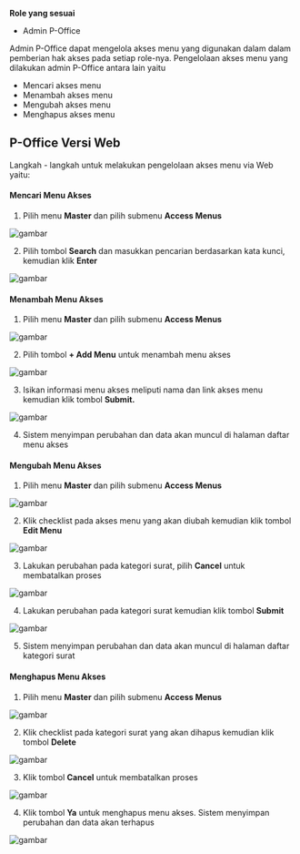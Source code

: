 **Role yang sesuai**

- Admin P-Office

Admin P-Office dapat mengelola akses menu yang digunakan dalam dalam pemberian hak akses pada setiap role-nya. Pengelolaan akses menu yang dilakukan admin P-Office antara lain yaitu

- Mencari akses menu
- Menambah akses menu
- Mengubah akses menu
- Menghapus akses menu

## **P-Office Versi Web**

Langkah - langkah untuk melakukan pengelolaan akses menu via Web yaitu:

#### **Mencari Menu Akses**

1.    Pilih menu **Master** dan pilih submenu **Access Menus**

![gambar](DataMaster/SC_DataMaster/DM01.png)

2.    Pilih tombol **Search** dan masukkan pencarian berdasarkan kata kunci, kemudian klik **Enter**

![gambar](DataMaster/SC_DataMaster/DM02.png)

#### **Menambah Menu Akses**

1.    Pilih menu **Master** dan pilih submenu **Access Menus**

![gambar](DataMaster/SC_DataMaster/DM03.png)

2.    Pilih tombol **+ Add Menu** untuk menambah menu akses

![gambar](DataMaster/SC_DataMaster/DM04.png)

3.    Isikan informasi menu akses meliputi nama dan link akses menu kemudian klik tombol **Submit.**

![gambar](DataMaster/SC_DataMaster/DM05.png)

4.    Sistem menyimpan perubahan dan data akan muncul di halaman daftar menu akses

#### **Mengubah Menu Akses**

1.    Pilih menu **Master** dan pilih submenu **Access Menus**

![gambar](DataMaster/SC_DataMaster/DM06.png)

2.    Klik checklist pada akses menu yang akan diubah kemudian klik tombol **Edit Menu**

![gambar](DataMaster/SC_DataMaster/DM07.png)

3.    Lakukan perubahan pada kategori surat, pilih **Cancel** untuk membatalkan proses

![gambar](DataMaster/SC_DataMaster/DM08.png)

4.    Lakukan perubahan pada kategori surat kemudian klik tombol **Submit**

![gambar](DataMaster/SC_DataMaster/DM09.png)

5.    Sistem menyimpan perubahan dan data akan muncul di halaman daftar kategori surat


#### **Menghapus Menu Akses**

1.    Pilih menu **Master** dan pilih submenu **Access Menus**

![gambar](DataMaster/SC_DataMaster/DM10.png)

2.    Klik checklist pada kategori surat yang akan dihapus kemudian klik tombol **Delete**

![gambar](DataMaster/SC_DataMaster/DM11.png)

3.    Klik tombol **Cancel** untuk membatalkan proses

![gambar](DataMaster/SC_DataMaster/DM12.png)

4.	  Klik tombol **Ya** untuk menghapus menu akses. Sistem menyimpan perubahan dan data akan terhapus

![gambar](DataMaster/SC_DataMaster/DM13.png)
